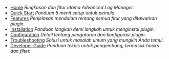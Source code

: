 - [Home](Home)
  *Ringkasan dan fitur utama Advanced Log Manager.*
- [Quick Start](Quick-Start)
  *Panduan 5 menit setup untuk pemula.*
- [Features](Features)
  *Penjelasan mendalam tentang semua fitur yang ditawarkan plugin.*
- [Installation](Installation)
  *Panduan langkah demi langkah untuk menginstal plugin.*
- [Configuration](Configuration)
  *Detail tentang pengaturan dan konfigurasi plugin.*
- [Troubleshooting](Troubleshooting)
  *Solusi untuk masalah umum yang mungkin Anda temui.*
- [Developer Guide](Developer-Guide)
  *Panduan teknis untuk pengembang, termasuk hooks dan filter.*
